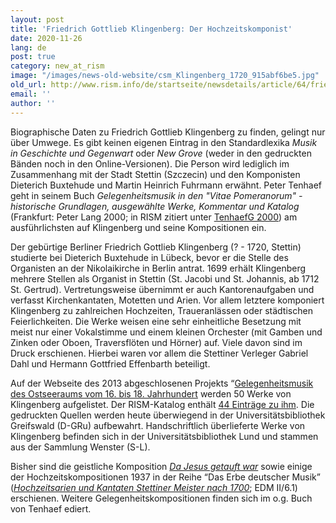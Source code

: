 ```yaml
---
layout: post
title: 'Friedrich Gottlieb Klingenberg: Der Hochzeitskomponist'
date: 2020-11-26
lang: de
post: true
category: new_at_rism
image: "/images/news-old-website/csm_Klingenberg_1720_915abf6be5.jpg"
old_url: http://www.rism.info/de/startseite/newsdetails/article/64/friedrich-gottlieb-klingenberg-the-wedding-composer.html
email: ''
author: ''
---
```


Biographische Daten zu Friedrich Gottlieb Klingenberg zu finden, gelingt nur über Umwege. Es gibt keinen eigenen Eintrag in den Standardlexika _Musik in Geschichte und Gegenwart_ oder _New Grove_ (weder in den gedruckten Bänden noch in den Online-Versionen). Die Person wird lediglich im Zusammenhang mit der Stadt Stettin (Szczecin) und den Komponisten Dieterich Buxtehude und Martin Heinrich Fuhrmann erwähnt. Peter Tenhaef geht in seinem Buch _Gelegenheitsmusik in den "Vitae Pomeranorum" - historische Grundlagen, ausgewählte Werke, Kommentar und Katalog_ (Frankfurt: Peter Lang 2000; in RISM zitiert unter [TenhaefG 2000](https://opac.rism.info/search?id=lit41000680&View=rism)) am ausführlichsten auf Klingenberg und seine Kompositionen ein.   
  
Der gebürtige Berliner Friedrich Gottlieb Klingenberg (? - 1720, Stettin) studierte bei Dieterich Buxtehude in Lübeck, bevor er die Stelle des Organisten an der Nikolaikirche in Berlin antrat. 1699 erhält Klingenberg mehrere Stellen als Organist in Stettin (St. Jacobi und St. Johannis, ab 1712 St. Gertrud). Vertretungsweise übernimmt er auch Kantorenaufgaben und verfasst Kirchenkantaten, Motetten und Arien. Vor allem letztere komponiert Klingenberg zu zahlreichen Hochzeiten, Traueranlässen oder städtischen Feierlichkeiten. Die Werke weisen eine sehr einheitliche Besetzung mit meist nur einer Vokalstimme und einem kleinen Orchester (mit Gamben und Zinken oder Oboen, Traversflöten und Hörner) auf. Viele davon sind im Druck erschienen. Hierbei waren vor allem die Stettiner Verleger Gabriel Dahl und Hermann Gottfried Effenbarth beteiligt.   
  
Auf der Webseite des 2013 abgeschlosenen Projekts “[Gelegenheitsmusik des Ostseeraums vom 16. bis 18. Jahrhundert](https://www.gelegenheitsmusik-ostseeraum.de/Kasual_display_Ebene_II.php?Pid=34) werden 50 Werke von Klingenberg aufgelistet. Der RISM-Katalog enthält [44 Einträge zu ihm](https://opac.rism.info/search?View=rism&author=Klingenberg+Gottlieb). Die gedruckten Quellen werden heute überwiegend in der Universitätsbibliothek Greifswald (D-GRu) aufbewahrt. Handschriftlich überlieferte Werke von Klingenberg befinden sich in der Universitätsbibliothek Lund und stammen aus der Sammlung Wenster (S-L).  
  
Bisher sind die geistliche Komposition [_Da Jesus getauft war_](https://opac.rism.info/search?id=190002863&View=rism) sowie einige der Hochzeitskompositionen 1937 in der Reihe “Das Erbe deutscher Musik” ([_Hochzeitsarien und Kantaten Stettiner Meister nach 1700_](https://opac.rism.info/search?id=lit930&View=rism); EDM II/6.1) erschienen. Weitere Gelegenheitskompositionen finden sich im o.g. Buch von Tenhaef ediert.

&nbsp;

